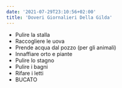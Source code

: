 ```yaml
---
date: '2021-07-29T23:10:56+02:00'
title: 'Doveri Giornalieri Della Gilda'
---
```


* Pulire la stalla
* Raccogliere le uova
* Prende acqua dal pozzo (per gli animali)
* Innaffiare orto e piante
* Pulire lo stagno
* Pulire i bagni
* Rifare i letti
* BUCATO
